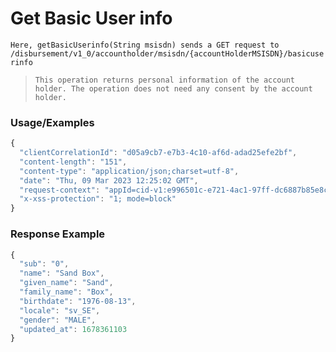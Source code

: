 # Get Basic User info

`Here, getBasicUserinfo(String msisdn) sends a GET request to /disbursement/v1_0/accountholder/msisdn/{accountHolderMSISDN}/basicuserinfo`

> `This operation returns personal information of the account holder. The operation does not need any consent by the account holder.`

### Usage/Examples

```javascript
{
  "clientCorrelationId": "d05a9cb7-e7b3-4c10-af6d-adad25efe2bf",
  "content-length": "151",
  "content-type": "application/json;charset=utf-8",
  "date": "Thu, 09 Mar 2023 12:25:02 GMT",
  "request-context": "appId=cid-v1:e996501c-e721-4ac1-97ff-dc6887b85e8c",
  "x-xss-protection": "1; mode=block"
}
```

### Response Example

```javascript
{
  "sub": "0",
  "name": "Sand Box",
  "given_name": "Sand",
  "family_name": "Box",
  "birthdate": "1976-08-13",
  "locale": "sv_SE",
  "gender": "MALE",
  "updated_at": 1678361103
}
```
